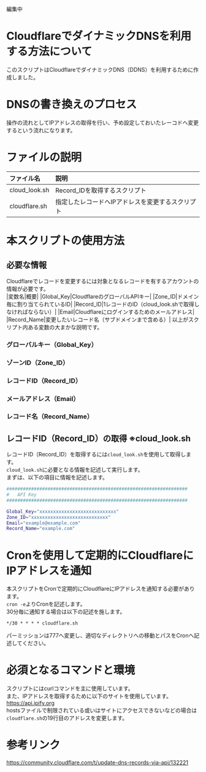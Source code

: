 編集中

# CloudflareでダイナミックDNSを利用する方法について
このスクリプトはCloudflareでダイナミックDNS（DDNS）を利用するために作成しました。<br>

# DNSの書き換えのプロセス
操作の流れとしてIPアドレスの取得を行い、予め設定しておいたレーコドへ変更するという流れになります。

# ファイルの説明
|ファイル名|説明|
|:---|:---|
|cloud_look.sh|Record_IDを取得するスクリプト|
|cloudflare.sh|指定したレコードへIPアドレスを変更するスクリプト|

# 本スクリプトの使用方法
## 必要な情報
Cloudflareでレコードを変更するには対象となるレコードを有するアカウントの情報が必要です。<br>
|変数名|概要|
|Global_Key|CloudflareのグローバルAPIキー|
|Zone_ID|ドメイン毎に割り当てられているID|
|Record_ID|1レコードのID（cloud_look.shで取得しなければならない）|
|Email|Cloudflareにログインするためのメールアドレス|
|Record_Name|変更したいレコード名（サブドメインまで含める）|
以上がスクリプト内ある変数の大まかな説明です。

### グローバルキー（Global_Key）
### ゾーンID（Zone_ID）
### レコードID（Record_ID）
### メールアドレス（Email）
### レコード名（Record_Name）

## レコードID（Record_ID）の取得 ※cloud_look.sh
レコードID（Record_ID）を取得するには`cloud_look.sh`を使用して取得します。<br>
`cloud_look.sh`に必要となる情報を記述して実行します。<br>
まずは、以下の項目に情報を記述します。<br>
```Bash:cloud_look.sh
##################################################################
#   API Key
##################################################################

Global_Key="xxxxxxxxxxxxxxxxxxxxxxxxxxxx"
Zone_ID="xxxxxxxxxxxxxxxxxxxxxxxxxxxx"
Email="example@example.com"
Record_Name="example.com"
```


# Cronを使用して定期的にCloudflareにIPアドレスを通知
本スクリプトをCronで定期的にCloudflareにIPアドレスを通知する必要があります。<br>
`cron -e`よりCronを記述します。<br>
30分毎に通知する場合は以下の記述を施します。
```
*/30 * * * * cloudflare.sh
```
パーミッションは777へ変更し、適切なディレクトリへの移動とパスをCronへ記述してください。

# 必須となるコマンドと環境
スクリプトにはcurlコマンドを主に使用しています。<br>
また、IPアドレスを取得するために以下のサイトを使用しています。<br>
https://api.ipify.org<br>
hostsファイルで制限されている或いはサイトにアクセスできないなどの場合は`cloudflare.sh`の19行目のアドレスを変更します。<br>

# 参考リンク
https://community.cloudflare.com/t/update-dns-records-via-api/132221
